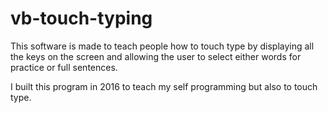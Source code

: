 # vb-touch-typing
This software is made to teach people how to touch type by displaying all the keys on the screen and allowing the user
to select either words for practice or full sentences. 

I built this program in 2016 to teach my self programming but also to touch type.
